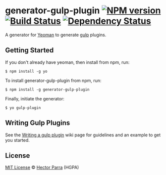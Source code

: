 # generator-gulp-plugin [![NPM version][npm-image]][npm-url] [![Build Status][travis-image]][travis-url] [![Dependency Status][depstat-image]][depstat-url]

A generator for [Yeoman](http://yeoman.io) to generate [gulp](https://github.com/wearefractal/gulp) plugins.


## Getting Started

If you don't already have yeoman, then install from npm, run:

```
$ npm install -g yo
```

To install generator-gulp-plugin from npm, run:

```
$ npm install -g generator-gulp-plugin
```

Finally, initiate the generator:

```
$ yo gulp-plugin
```

## Writing Gulp Plugins

See the [Writing a gulp plugin](https://github.com/gulpjs/gulp/blob/master/docs/writing-a-plugin/README.md) wiki page for guidelines and an example to get you started.

## License 

[MIT License](http://en.wikipedia.org/wiki/MIT_License) &copy; [Hector Parra](http://hectorparra.com) (HGPA)

[npm-url]: https://npmjs.org/package/generator-gulp-plugin
[npm-image]: https://badge.fury.io/js/generator-gulp-plugin.png

[travis-url]: http://travis-ci.org/hparra/generator-gulp-plugin
[travis-image]: https://secure.travis-ci.org/hparra/generator-gulp-plugin.png?branch=master

[depstat-url]: https://david-dm.org/hparra/generator-gulp-plugin
[depstat-image]: https://david-dm.org/hparra/generator-gulp-plugin.png
